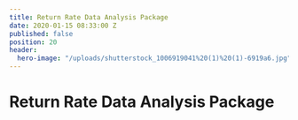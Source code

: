 ```yaml
---
title: Return Rate Data Analysis Package
date: 2020-01-15 08:33:00 Z
published: false
position: 20
header:
  hero-image: "/uploads/shutterstock_1006919041%20(1)%20(1)-6919a6.jpg"
---
```


# Return Rate Data Analysis Package
